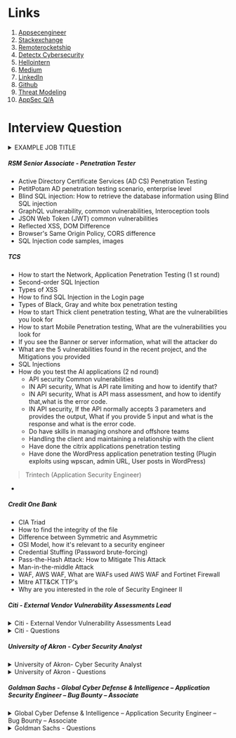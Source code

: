 # Links 
1. [Appsecengineer](https://www.appsecengineer.com/blog/application-security-engineer-interview-questions)
2. [Stackexchange](https://security.stackexchange.com/questions/92622/appsec-interview-questions)
3. [Remoterocketship](https://www.remoterocketship.com/advice/guide/security-engineer/application-security-engineer-interview-questions-and-answers)
4. [Detectx Cybersecurity](https://www.detectx.com.au/cyber-security-interview-qa/)
5. [Hellointern](https://www.hellointern.in/blog/application-security-architect-interview-questions-and-answers-84427)
6. [Medium](https://medium.com/@kaushikepari4/top-60-interview-preparation-question-for-application-security-2024-004c9e818c86)
7. [LinkedIn](https://www.linkedin.com/pulse/top-20-web-application-security-interview-questions-answers-crawsec/)
8. [Github](https://github.com/jassics/security-interview-questions/blob/main/application-security-interview-questions.md)
9. [Threat Modeling](https://interview.rajanagori.in/threatmodel/)
10. [AppSec Q/A](https://interview.rajanagori.in/interview/)


# Interview Question
<details>
<summary> EXAMPLE JOB TITLE</summary>
EXAMPLE JOB Description Here
</details>

##### RSM Senior Associate - Penetration Tester
- Active Directory Certificate Services (AD CS) Penetration Testing
- PetitPotam AD penetration testing scenario, enterprise level
- Blind SQL injection: How to retrieve the database information using Blind SQL injection
- GraphQL vulnerability, common vulnerabilities, Interoception tools
- JSON Web Token (JWT) common vulnerabilities
- Reflected XSS, DOM Difference
- Browser's Same Origin Policy, CORS difference
- SQL Injection code samples, images

##### TCS
- How to start the Network, Application Penetration Testing (1 st round)
- Second-order SQL Injection
- Types of XSS
- How to find SQL Injection in the Login page
- Types of Black, Gray and white box penetration testing
- How to start Thick client penetration testing, What are the vulnerabilities you look for
- How to start Mobile Penetration testing, What are the vulnerabilities you look for
- If you see the Banner or server information, what will the attacker do
- What are the 5 vulnerabilities found in the recent project, and the Mitigations you provided
- SQL Injections
- How do you test the AI applications (2 nd round)
    - API security Common vulnerabilities
    - IN API security, What is API rate limiting and how to identify that?
    - IN API security, What is API mass assessment, and how to identify that,what is the error code.
    - IN API security, If the API normally accepts 3 parameters and provides the output, What if you provide 5 input and what is the response and what is the error code.
    - Do have skills in managing onshore and offshore teams
    - Handling the client and maintaining a relationship with the client
    - Have done the citrix applications penetration testing
    - Have done the WordPress application penetration testing (Plugin exploits using wpscan, admin URL, User posts in WordPress)

> Trintech (Application Security Engineer)
- 




 
##### Credit One Bank
- CIA Triad
- How to find the integrity of the file
- Difference between Symmetric and Asymmetric
- OSI Model, how it's relevant to a security engineer
- Credential Stuffing (Password brute-forcing)
- Pass-the-Hash Attack: How to Mitigate This Attack
- Man-in-the-middle Attack
- WAF, AWS WAF, What are WAFs used AWS WAF and Fortinet Firewall
- Mitre ATT&CK TTP's 
- Why are you interested in the role of Security Engineer II

##### Citi - External Vendor Vulnerability Assessments Lead
<details>
<summary>Citi - External Vendor Vulnerability Assessments Lead</summary>
External Vendor Vulnerability Assessments Lead
Job Req ID 25877880 Location(s) Irving, Texas Job Type On-Site/Resident Job Category Technology
Apply Now
Save Job
Overview

This role will provide a unique and rewarding experience in the world of information security and how penetration testing engagements are carried out. Our team of world class, talented people who are passionate about security, put their customer service skills to the test every day on a global scale. At Citi, you will be exposed to all sorts of technologies on an enterprise-scale, so hunger for knowledge and research as to how things work is greatly appreciated and rewarded.

The primary focus of this role is coordinating and interfacing directly with our internal clients, third-party penetration testing vendors to ensure the penetration testing occur as per expectations meeting Citi's requirements, methodology etc. Another key responsibility would be to work with Vulnerability Disclosure vendors to help onboard applications, triage, report, research and drive Root Cause analysis for vulnerabilities identified by external Researchers. Additionally, developing automation with collaboration software would be an additional plus.

Core Responsibilities:

Be the central liaison between Citi businesses and the external vendor testing team, acting as a collaborator to provide updates to both businesses and the third-party vendors as it relates to the penetration test.
Onboard applications, Triage, Test, Report and perform Root Cause Analysis for vulnerabilities identified by external researchers as part of the Vulnerability Disclosure Program for Citi
Develop automation to integrate with collaboration tools such as Atlassian, GRC etc.
Act as an application security subject matter expert to assist both businesses and ethical hack vendors during vulnerability discussions.
Focus on and drive quality as it relates to the information submitted by the businesses who are requesting VA services and ensuring that the provided information is accurate and complete.
Focus on maintaining a high level of operational oversight with all vendors and ongoing VA activities in order to ensure that engagements are progressing forward with the right level of attention.
Have strong communication skills in order to effectively set expectations for our internal clients and ensure that they have a clear understanding of what their responsibility is in this process and what may be pending resolutions.
Have strong technical writing and presentation skills to articulate the vulnerability assessment process end-to-end to any audience.
Have strong reporting and research skills to create and execute reports that highlight trends and potential opportunities for enhanced oversight activities.
Contribute to the review of internal processes and activities and assist in identifying potential opportunities for improvement and automation.
Education:

Bachelors in computer science or related university degrees
Security Certifications: GWAPT, CEH Etc
An ideal candidate will have the ability to solve problems, understand internal client requests as they pertain to vulnerability assessments, and provide accurate and concise information to ensure responsibilities are clear and in-line with our standards. This position requires a bachelor’s degree with a minimum of 3 years of experience in penetration testing. Additional experience in working knowledge of GRC tools such as RSA Archer or creating documents containing technical information related to the application for the requested VA service is a plus.
</details>
<details>
<summary> Citi - Questions </summary>
    
- Roles and Responsibilities (Web, DevSecOps, Mobile Security)
- How do you start the vulnerability assessment process (What to be tested and authorised and unauthorised, with tools Burp Suite)
- How to mitigate time for requirements of the penetration testing process (Taking all the requirements in the cheat sheet)
- How do you start the process (Take the requirement they developed for any new feature)
- What challenges with SAST and DAST reports (Compilation issues and false positives)
- What will you test in the application: Login page (SQL injection, dummy credentials, forget password page, look for the SQL-related errors, Temporary password in Burp suite response tab, Data encryption part and URLs, session-related attacks)
- What is a Session fixation attack (Use the existing session)
- Session Hijacking (Use the XSS and phishing attack to get the session)
- What is TLS handshake (Hello, giving encryption details like 128, 256, and exchanging the certificate)
- What is a CSRF attack (Deleting some functionality)
- What are the mitigations of CSRF (Same-site, CORS, particular language framework)
- Their XSS attack in the before and after login, what is the severity you give (Before login **Medium** and after login **High** severity)
- There is a login attack on the web application, how you'll test (Burp suite intruder sending OTPs brute force)
- What are the types of XSS vulnerabilities (Reflected, Stored and DOM XSS)
- What is Request Smuggling, Race Conditions
-  What are SQL out-of-band injections and Second-order SQL injection
-  How will you test the application's Login page based on the error message (Based on the application error message, like .NET SQLConnection string messages, Input validations like user name not found and email not existing)
-  What is Symmetric and Asymmetric encryption (Is symmetric password is vulnerable based on the length today's computing power we can decrypt the password)
-  What is Hashing, where you can use (MD5 hash is vulnerable to cracking using crackstation, Cyberchef, Mitigation is go for the Asymmetric password encryption and Salting password techniques)
-  What is LFI, RFI (Upload the PHP file, check the basic commands like id, whoami commands, then go for uploading the file, reverse shell to working reverse shell)
-  Explain the process of LFI (Linux box exploit login with dummy credentials, brute-force through SQL injections, upload the file in the avatar page check the basic commands if it's working, then go and upload the PHP reverse shell)
-  If there is an XSS on the production because of the onelibrary, it's happening we can't remove the library because it has a lot of dependencies change the library due immediate sprint cycle update feature. How do you provide the mitigation (Input validation and WAF firewall virtual patching)
-  If there is a vulnerability, and how you'll provide mitigation to the client how you will convice the client (First sit with the developer learn more then go for the client, First thing I'll provide the correct solution without providing all the possibilities, requesting for the some time from the client then come to developer then find the solution meet the client)
-  What is Java deserialization? What are the mitigations ? (Said input validation and output validation)
-  What is rate limiting (OTP, Authenticator app)
-  How do you protect the website from CSRF (input validations, CORS, Same-site cookies)
-  How do you test the business-related vulnerability testing (Said IDOR but incorrect, Correct it is backing checking the transaction before initiating transactions, it under the available balance, then the transaction is successful or shows insufficient funds)
-  In OSCP certification preparation, what are you doing correctly(Done with Windows and Linux PrivEsc)
-  How will you use the Burp Suite tool for web application testing? (Intruder, Repeter)
-  What is the tool for automation for SQL injection (SQLMap)
-  In mobile application pen test, what tools did you use, SSL pinning (Drozer, MobSF, ADB Shell, Application certificate for Android applications)
-  Have you done the Metasploit exploitation in the steps (msfconsole -> search info -> use info -> set the target info)
-  How you start the penetration testing phases (Recon, Vulnerability Assessment, Exploitation, PrivEsc, Post-Exploitation, Reporting)
-  Have done the threat modelling, are aware of the STRIDE (Used Microsoft Threat Modelling tool)
-  If there is file upload functionality, how will you test
-  If there is a file upload functionality, it's accepting only MS Word files. (Uploading into the server make the access from the URL leads LFI, RFI)
-  Mitigations file upload functionality (Change the name of the file, Input validation)
-  What are the resources you follow for explanation and to update yourself in cybersecurity (NVD Database, GitHub, Hacker News)
-  If there is a vulnerability happening multiple times, what are the steps you follow (Check root cause analysis in code)
-  Have automated anything in your job (Integrated Sonarqube, which generates more false positive vulnerabilities, makes automation it'll automatically creates tickets in the Jira dashboards, Python automation for scripting for subdomain enumeration)

</details>

##### University of Akron - Cyber Security Analyst
<details>
<summary> University of Akron- Cyber Security Analyst </summary>
Cyber Security Analyst
University of Akron
posted 3 months ago
Full-time • Entry Level
Akron, OH
About the position
Provide support for data and information security technology at the University. Collaborate with relevant constituents to increase the security, reliability, and resiliency of the data and information assets of the University. Assist with the development and implementation of policies, procedures, standards, and guidelines to ensure the security of the University technology environments. Advocate the use of emerging information security best practices and technologies.

Responsibilities
Handle day-to-day security operations activities including vulnerability scanning, security monitoring and alerting, and incident handling.
Work with system owners to ensure patches are kept up to date or implemented in a timely manner when critical vulnerabilities are identified.
Assist with incident handling and response.
Design and implement security monitoring solutions and make changes when needed to improve visibility and relevancy of alerts.
Work with the University community to foster a culture of shared security responsibility.
Assist with the development and administration of a University-wide Technology Security plan and program.
Develop priorities and requirements for Information Security in academic and administrative departments.
Provide assistance with the design and implementation of the Technology disaster recovery plan.
Assist with regular exercises to test and refine this disaster recovery plan.
Requirements
Relevant bachelor's degree.
Current security certification, such as CISSP, CISA, Security+, or GIAC preferred.
Minimum of 2 years of experience in Security, System or Network administration.
Technical understanding of a broad range of security concepts including application security, operating system security, network security, and cryptography.
Extensive knowledge of application, infrastructure, and networking operations.
Working knowledge of requirements for organizational compliance with laws, regulations, and standards such as PCI-DSS, HIPAA, FISMA, GLBA, FERPA, and DMCA preferred.
Knowledge of common attack methodologies, malware, and incident response.
Experience with vulnerability management tools and open source penetration testing tools preferred.
Experience with Workday security preferred.
Experience with cloud infrastructure/security services and an EDR product preferred.
</details>

<details>
<summary> University of Akron - Questions </summary>
    
- Difference between Vulnerability, Threat and Risk in the context of cybersecurity
- Describe the Steps to respond to a security incident
- In cybersecurity, what tools are you familiar with
- Difference between Symmetric and Asymmetric encryption
- Imagine your potential security vulnerability in the organisation and how you'll mitigate the vulnerability
- How do you approach analysing security logs
- What are the key cybersecurity standards followed by higher education institutions
- What is Workday's security model, and how is it different from the normal applications
- Imagine you're asked to audit who has access to sensitive business processes on Workday, and how you'll approach it. 
</details>

##### Goldman Sachs - Global Cyber Defense & Intelligence – Application Security Engineer – Bug Bounty – Associate

<details>
<summary>Global Cyber Defense & Intelligence – Application Security Engineer – Bug Bounty – Associate</summary>
Tech Risk – Global Cyber Defense & Intelligence – Application Security Engineer – Bug Bounty – Associate
location_on
Dallas, Texas, United States

share
Share

bookmark_border
Save
Opportunity Overview
sitemap_outline
CORPORATE TITLE
Associate
language
OFFICE LOCATION(S)
Dallas
assignment
JOB FUNCTION
Security Engineering
account_balance
DIVISION
Engineering Division
Apply
WHO WE ARE

Led by the Chief Information Security Officer (CISO), Technology Risk secures Goldman Sachs against hackers and other cyber threats. We are responsible for detecting and preventing attempted cyber intrusions against the firm, helping the firm develop more secure applications and infrastructure, developing software in support of our efforts, measuring cybersecurity risk, and designing and driving implementation of cybersecurity controls. The team has global presence across the Americas, APAC, India and EMEA.

Within Technology Risk, the Global Cyber Defense & Intelligence (GCDI) identifies malicious activity, manage the lifecycle of vulnerabilities within GS technologies, and investigates and manages threats across the firm. We are a team of security, software, and product engineers that allow the firm to respond appropriately to firm risks through the use of detection models, security architecture, and cutting-edge cyber threat analysis to manage internal and external threats against the firm. The Bug Bounty team within GCDI performs one of the most important security and risk functions at the firm – working with external security researchers to detect vulnerabilities in our technology and ensuring their remediation before they can be exploited by malicious hackers.

The Goldman Sachs has one of the most progressive Technology Risk teams in the industry and is continuing to push the development of risk in preference to security within technology and the business.  Year on year success has led the team to work deeper into the organization and gain valuable insights into how technology needs to function, what its risk really is and how this impacts the business.


YOUR IMPACT
You will be a key addition to the Bug Bounty team, which continuously strives to contribute immensely to the improvement of the overall security posture of the organization. This role will offer you a great platform to apply your knowledge and skills as well as opportunity to engage with key stakeholders within the organization to consistently improve the program through various functions such as vulnerability discovery, risk assessment, tracking and reporting. 

HOW YOU WILL FULFILL YOUR POTENTIAL

In this role, you will be a part of the Bug Bounty team operating one of the top Bug Bounty programs in the industry, and you will be directly responsible for driving various activities to ensure the successful detection, review, and remediation of vulnerabilities. This includes applying your analytical, reasoning & specialized technical security expertise to investigate, isolate and track network and security vulnerabilities, false positive identification, and engagement with various teams for remediation process. This role will also give you the opportunity to work with and learn from some of the best security researchers around the world.

The ideal candidate should have strong technical experience performing penetration tests and vulnerability assessments across application and network targets for large enterprises. The candidate will also have deep expertise in understanding root causes of vulnerabilities, triaging and guiding, driving remediation of vulnerabilities. 

Responsibilities

Execute and support the firm’s global Bug Bounty program as part of the team within Technology Risk.
Triage vulnerability reports submitted to our Bug Bounty program – includes tracking and responding to submissions, reproducing and chaining vulnerabilities, coordinating with teams to triage and resolve issues, and providing feedback to security researchers.
Assess vulnerability impact, risk, and escalate possible security incidents.
Work directly with project teams to help them understand the risk of vulnerabilities and provide remediation guidance.
Collaborate extensively with the firm’s engineering teams and adjacent advisory and vulnerability management teams to track remediation timelines and ensure vulnerabilities fixes are scheduled and implemented in a timely manner.
Develop tooling to help automate vulnerability discovery and scanning for issues at scale.
Leverage learnings from the program to identify vulnerabilities in software applications and software designing processes to reduce security risks.
Share learnings from the bug bounty program with adjacent security teams within the Firm as needed.
Stay up to date with new technologies and assist engineers in assessing risk.
Enable a world-class cyber defense program by working closely with other technical, incident management, and forensic personnel to develop a fuller understanding of activity of cyber threat actors.
Basic Qualifications

At least 2 years of hands-on application, infrastructure, or cloud security experience, including penetration testing, application/network assessments and risk assessments.
Strong practical understanding of web, network, and mobile application security vulnerabilities such as OWASP Top 10
Python and Bash scripting skills for building basic automations is a must
Experience conducting root cause analysis of vulnerabilities and determining feasible technical solutions 
Experience using industry standard vulnerability assessment and management tools and interpreting, analysing and assessing their data output.
Clear communication skills, both verbal and in writing, including the ability to clearly articulate technical vulnerabilities and associated risks to both technical and non-technical audiences
Experience working within a vulnerability management or related program in a complex and diverse global environment.  
A passion for, and deep understanding of, the technical aspects of information security with a particular focus on vulnerability and threat management
Preferred Experience/Qualifications

Prior experience managing or hunting on Bug Bounty programs.
Bachelor’s degree or higher in Computer Science, Information Systems, Cyber Security or a related field is preferred. 
CEH, OSCP or equivalent certification
Hands on experience with programming in python
Experience working as part of a global team 
Note: Once hired into the role, participation in Bug Bounty programs for monetary renumeration is not permitted   
#TechRiskCybersecurity
</details>

<details>
<summary> Goldman Sachs - Questions </summary>
    
- Subdomain takeover (It's related to DNS-related issues)
- What kind of DNS records (A, AAAA, Mail-Exchange, nslookup, dig tool)
- Assume a Subdomain called abc.com, A record has taken over (Identified the A record, then identified the IP address then exploited)
- `Content-length` and `Transfer-encoding` (It leads to the HTTP request smuggling)
- See whether HTTP request smuggling, what will be approch in the scale and mitigation (Try to change the content lenght and transfer encoding HTTP request, mitigation match both headers )
- HTTP 2.0 is vulnerable to HTTP request smuggling
- What is SQL Injection, and how to fix it at the code level (Parameterised statements, Output encoding)
- IN SQL injection, CVSS score (What kind of data they are trying to retrieve, CIA tride high severity, if they trying to retrive currenty user details)
- In SQL injection one row out(if they trying to retrive currenty user details) in the injection what will be the integrity and availability impact(No change in the integrity, Availability try to do the DoS attack, not using SQLMap availability low)
- Take me through any vulnerability, find it really interesting, not need to the target details (Found in the jenkins RCE, jenkins has the feature groovy sheel put Groovy script get a reverse shell, Mitigation what ever features not using disabled, least privilege access, we get alerts in the SOC RCE) 
- How the RCE works in the AWS (Jenkins hosted in the AWS attacker also listening on the same port similar AWS kali host)
- You're an application owner with different teams, 3 finding CVSS score 10 and same vulnerability, teams bug bounty, pen test, vulnerability assessment team which one you prioritise first (First check all the things, is there any public exploits, internal team i for the internal patching first, i go for the bug bounty)
- Is there any separate team (run bug bounty to the external team, our team validate work with the internal teams)
- When you give what to test a new feature developed, which way is tested: only the new feature or entire application or a business feature (It's a layered approach, everything internet-facing is in scope. Internally, new features developed are tested with incremental testing, bug bounty full scope testing)
- In the bug bounty team, how does the test application Black, grey and white box testing (Bug bounty go for a black box approach, pen test covers every single on their if they did not find anything report, Incentiwise find exploitable, keep testing, find something report it, in the organisation entrily black testing)

</details>


